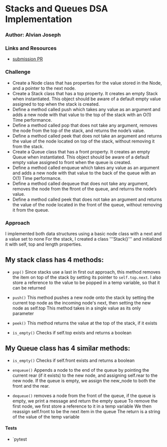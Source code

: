 # Stacks and Queues DSA Implementation

### Author: Alvian Joseph

### Links and Resources
* [submission PR]()



### Challenge
 * Create a Node class that has properties for the value stored in the Node, and a pointer to the next node.  
* Create a Stack class that has a top property. It creates an empty Stack when instantiated. This object should be aware of a default empty value assigned to top when the stack is created.  
 * Define a method called push which takes any value as an argument and adds a new node with that value to the top of the stack with an O(1) Time performance.  
 * Define a method called pop that does not take any argument, removes the node from the top of the stack, and returns the node’s value.  
 * Define a method called peek that does not take an argument and returns the value of the node located on top of the stack, without removing it from the stack.  
* Create a Queue class that has a front property. It creates an empty Queue when instantiated. This object should be aware of a default empty value assigned to front when the queue is created.  
* Define a method called enqueue which takes any value as an argument and adds a new node with that value to the back of the queue with an O(1) Time performance.  
 * Define a method called dequeue that does not take any argument, removes the node from the ftront of the queue, and returns the node’s value.  
* Define a method called peek that does not take an argument and returns the value of the node located in the front of the queue, without removing it from the queue.  

### Approach
I implemented both data structures using a basic node class with a next and a value set to none
For the stack, I created a class '''Stack()''' and initialized it with self, top and length properties. 
  ## My stack class has 4 methods:
  * ```pop()```
  Since stacks use a last in first out approach, this method removes the item on top of the stack by setting its pointer to ```self.top.next```. I also store a reference to the value to be popped in a temp variable, so that it can be returned
  * ```push()```
  This method pushes a new node onto the stack by setting the current top node as the incoming node's next,
  then setting the new node as self.top
  This method takes in a single value as its only parameter
  * ```peek()```
  This method returns the value at the top of the stack, if it exists

  * ```is_empty()```
  Checks if self.top exists and returns a boolean

  ## My Queue class has 4 similar methods:
  * ```is_empty()```
  Checks if self.front exists and returns a boolean
  
  * ```enqueue()```
  Appends a node to the end of the queue by pointing the current rear (if it exists) to the new node,
  and assigning self.rear to the new node.
  If the queue is empty, we assign the new_node to both the front and the rear.

  * ```dequeue()```
  removes a node from the front of the queue, if the queue is empty, we print a message and return the empty queue
  To remove the first node, we first store a reference to it in a temp variable 
  We then reassign self.front to be the next item in the queue
  The return is a string of the value of the temp variable

#### Tests
  * `pytest
